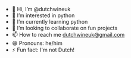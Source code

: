 - 👋 Hi, I’m @dutchwineuk
- 👀 I’m interested in python
- 🌱 I’m currently learning python
- 💞️ I’m looking to collaborate on fun projects
- 📫 How to reach me dutchwineuk@gmail.com
- 😄 Pronouns: he/him
- ⚡ Fun fact: I'm not Dutch!

<!---
dutchwineuk/dutchwineuk is a ✨ special ✨ repository because its `README.md` (this file) appears on your GitHub profile.
You can click the Preview link to take a look at your changes.
--->

